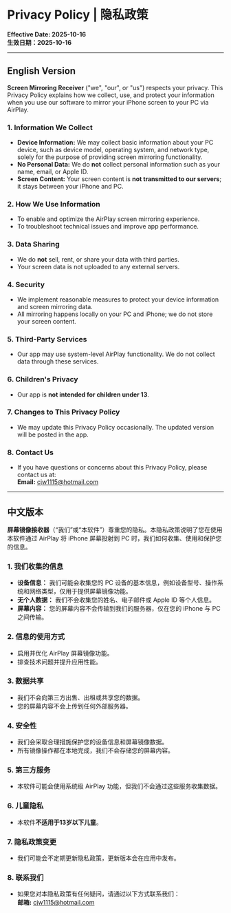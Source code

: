 # Privacy Policy | 隐私政策

**Effective Date: 2025-10-16**  
**生效日期：2025-10-16**

---

## English Version

**Screen Mirroring Receiver** ("we", "our", or "us") respects your privacy. This Privacy Policy explains how we collect, use, and protect your information when you use our software to mirror your iPhone screen to your PC via AirPlay.

### 1. Information We Collect
- **Device Information:** We may collect basic information about your PC device, such as device model, operating system, and network type, solely for the purpose of providing screen mirroring functionality.
- **No Personal Data:** We do **not** collect personal information such as your name, email, or Apple ID.
- **Screen Content:** Your screen content is **not transmitted to our servers**; it stays between your iPhone and PC.

### 2. How We Use Information
- To enable and optimize the AirPlay screen mirroring experience.
- To troubleshoot technical issues and improve app performance.

### 3. Data Sharing
- We do **not** sell, rent, or share your data with third parties.
- Your screen data is not uploaded to any external servers.

### 4. Security
- We implement reasonable measures to protect your device information and screen mirroring data.
- All mirroring happens locally on your PC and iPhone; we do not store your screen content.

### 5. Third-Party Services
- Our app may use system-level AirPlay functionality. We do not collect data through these services.

### 6. Children's Privacy
- Our app is **not intended for children under 13**.

### 7. Changes to This Privacy Policy
- We may update this Privacy Policy occasionally. The updated version will be posted in the app.

### 8. Contact Us
- If you have questions or concerns about this Privacy Policy, please contact us at:  
  **Email:** cjw1115@hotmail.com

---

## 中文版本

**屏幕镜像接收器**（“我们”或“本软件”）尊重您的隐私。本隐私政策说明了您在使用本软件通过 AirPlay 将 iPhone 屏幕投射到 PC 时，我们如何收集、使用和保护您的信息。

### 1. 我们收集的信息
- **设备信息：** 我们可能会收集您的 PC 设备的基本信息，例如设备型号、操作系统和网络类型，仅用于提供屏幕镜像功能。
- **无个人数据：** 我们不会收集您的姓名、电子邮件或 Apple ID 等个人信息。
- **屏幕内容：** 您的屏幕内容不会传输到我们的服务器，仅在您的 iPhone 与 PC 之间传输。

### 2. 信息的使用方式
- 启用并优化 AirPlay 屏幕镜像功能。
- 排查技术问题并提升应用性能。

### 3. 数据共享
- 我们不会向第三方出售、出租或共享您的数据。
- 您的屏幕内容不会上传到任何外部服务器。

### 4. 安全性
- 我们会采取合理措施保护您的设备信息和屏幕镜像数据。
- 所有镜像操作都在本地完成，我们不会存储您的屏幕内容。

### 5. 第三方服务
- 本软件可能会使用系统级 AirPlay 功能，但我们不会通过这些服务收集数据。

### 6. 儿童隐私
- 本软件**不适用于13岁以下儿童**。

### 7. 隐私政策变更
- 我们可能会不定期更新隐私政策，更新版本会在应用中发布。

### 8. 联系我们
- 如果您对本隐私政策有任何疑问，请通过以下方式联系我们：  
  **邮箱:** cjw1115@hotmail.com
